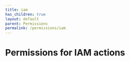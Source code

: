 ```yaml
---
title: iam
has_children: true
layout: default
parent: Permissions
permalink: /permissions/iam
---
```


# Permissions for IAM actions